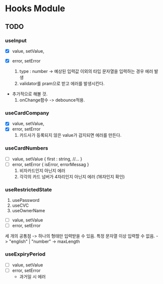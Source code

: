 # Hooks Module

## TODO

### useInput

- [x] value, setValue,
- [x] error, setError

  1. type : number -> 예상된 입력값 이외의 타입 문자열을 입력하는 경우 에러 발생
  2. validator를 pram으로 받고 에러를 발생시킨다.

- 추가적으로 해볼 것.
  1. onChange함수 -> debounce적용.

### useCardCompany

- [x] value, setValue,
- [x] error, setError
  1. 카드사가 등록되지 않은 value가 감지되면 에러를 만든다.

### useCardNumbers

- [ ] value, setValue
      {
      first : string,
      //...
      }
- [ ] error, setError
      {
      isError,
      errorMessag
      }
  1. 비자카드인지 아닌지 에러
  2. 각각의 카드 넘버가 4자리인지 아닌지 에러 (16자인지 확인)

### useRestrictedState

1. usePassword
2. useCVC
3. useOwnerName

- [ ] value, setValue
- [ ] error, setError

세 개의 공통점 -> 하나의 형태만 입력받을 수 있음. 특정 문자열 이상 입력할 수 없음.
-> "english" | "number"
-> maxLength

### useExpiryPeriod

- [ ] value, setValue
- [ ] error, setError
  - 과거일 시 에러
